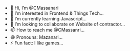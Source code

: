 - 👋 Hi, I’m @CMassanari
- 👀 I’m interested in Frontend & Things Tech...
- 🌱 I’m currently learning Javascript...
- 💞️ I’m looking to collaborate on Website of contractor...
- 📫 How to reach me @CMassanri...
- 😄 Pronouns: Mazanari...
- ⚡ Fun fact: I like games...

<!---
CMassanari/CMassanari is a ✨ special ✨ repository because its `README.md` (this file) appears on your GitHub profile.
You can click the Preview link to take a look at your changes.
--->
